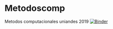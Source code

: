 # Metodoscomp
Metodos computacionales uniandes 2019
[![Binder](https://mybinder.org/badge_logo.svg)](https://mybinder.org/v2/gh/DavidJHub/Metodoscomp/master)

